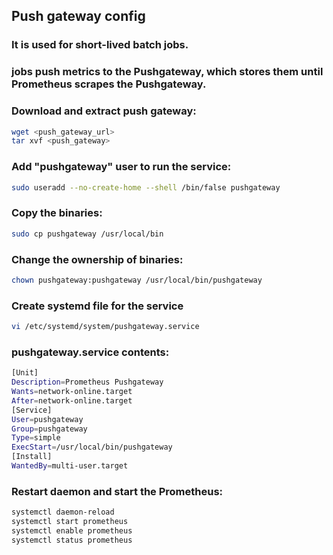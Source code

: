## Push gateway config
###  It is used for short-lived batch jobs.
###  jobs push metrics to the Pushgateway, which stores them until Prometheus scrapes the Pushgateway.

###  Download and extract push gateway:
```sh
wget <push_gateway_url>
tar xvf <push_gateway>
```

###  Add "pushgateway" user to run the service:
```sh
sudo useradd --no-create-home --shell /bin/false pushgateway
```

###  Copy the binaries:
```sh
sudo cp pushgateway /usr/local/bin
```

###  Change the ownership of binaries:
```sh
chown pushgateway:pushgateway /usr/local/bin/pushgateway
```

###  Create systemd file for the service
```sh
vi /etc/systemd/system/pushgateway.service
```
### pushgateway.service contents:
```sh
[Unit]
Description=Prometheus Pushgateway
Wants=network-online.target
After=network-online.target
[Service]
User=pushgateway
Group=pushgateway
Type=simple
ExecStart=/usr/local/bin/pushgateway
[Install]
WantedBy=multi-user.target
```
### Restart daemon and start the Prometheus:
```sh
systemctl daemon-reload
systemctl start prometheus
systemctl enable prometheus
systemctl status prometheus
```